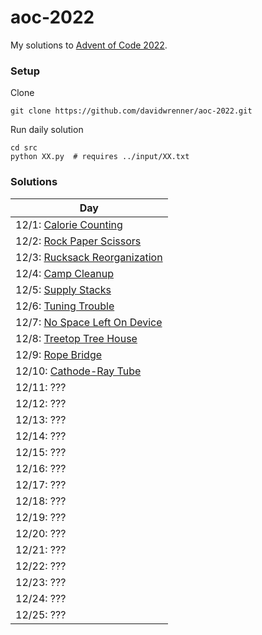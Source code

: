 # aoc-2022

My solutions to [Advent of Code 2022](https://adventofcode.com).

### Setup

Clone
```
git clone https://github.com/davidwrenner/aoc-2022.git
```

Run daily solution
```
cd src
python XX.py  # requires ../input/XX.txt
```

### Solutions

|Day|
|---|
|12/1: [Calorie Counting](src/00.py)|
|12/2: [Rock Paper Scissors](src/01.py) |
|12/3: [Rucksack Reorganization](src/02.py) |
|12/4: [Camp Cleanup](src/03.py) |
|12/5: [Supply Stacks](src/04.py) |
|12/6: [Tuning Trouble](src/05.py) |
|12/7: [No Space Left On Device](src/06.py) |
|12/8: [Treetop Tree House](src/07.py) |
|12/9: [Rope Bridge](src/08.py) |
|12/10: [Cathode-Ray Tube](src/09.py) |
|12/11: ??? |
|12/12: ??? |
|12/13: ??? |
|12/14: ??? |
|12/15: ??? |
|12/16: ??? |
|12/17: ??? |
|12/18: ??? |
|12/19: ??? |
|12/20: ??? |
|12/21: ??? |
|12/22: ??? |
|12/23: ??? |
|12/24: ??? |
|12/25: ??? |
